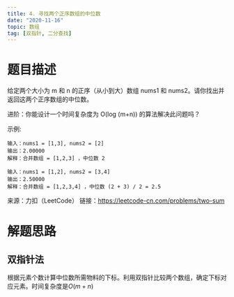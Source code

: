 ```yaml
---
title: 4. 寻找两个正序数组的中位数
date: "2020-11-16"
topic: 数组
tag: [双指针, 二分查找]
---
```


# 题目描述

给定两个大小为 m 和 n 的正序（从小到大）数组 nums1 和 nums2。请你找出并返回这两个正序数组的中位数。

进阶：你能设计一个时间复杂度为 O(log (m+n)) 的算法解决此问题吗？


示例:

```
输入：nums1 = [1,3], nums2 = [2]
输出：2.00000
解释：合并数组 = [1,2,3] ，中位数 2
```

```
输入：nums1 = [1,2], nums2 = [3,4]
输出：2.50000
解释：合并数组 = [1,2,3,4] ，中位数 (2 + 3) / 2 = 2.5
```

来源：力扣（LeetCode）
链接：https://leetcode-cn.com/problems/two-sum


# 解题思路

## 双指针法

根据元素个数计算中位数所需物料的下标。利用双指针比较两个数组，确定下标对应元素。时间复杂度是$O(m + n)$